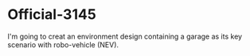 # Official-3145
I'm going to creat an environment design containing a garage as its key scenario with robo-vehicle (NEV).
